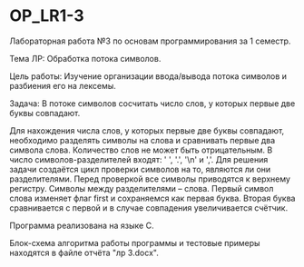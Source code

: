 # OP_LR1-3
Лабораторная работа №3 по основам программирования за 1 семестр. 

Тема ЛР: Обработка потока символов.

Цель работы: Изучение организации ввода/вывода потока символов и разбиения его на лексемы.

Задача: В потоке символов сосчитать число слов, у которых первые две буквы совпадают.

Для нахождения числа слов, у которых первые две буквы совпадают, необходимо разделять символы на слова и сравнивать первые два символа слова. Количество слов не может быть отрицательным. В число символов-разделителей входят: ' ', '.', '\n' и ','. Для решения задачи создаётся цикл проверки символов на то, являются ли они разделителями. Перед проверкой все символы приводятся к верхнему регистру. Символы между разделителями – слова. Первый символ слова изменяет флаг first и сохраняемся как первая буква. Вторая буква сравнивается с первой и в случае совпадения увеличивается счётчик.

Программа реализована на языке C.

Блок-схема алгоритма работы программы и тестовые примеры находятся в файле отчёта "лр 3.docx".
